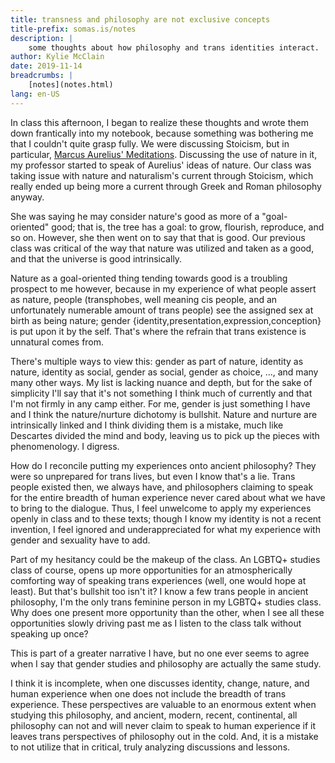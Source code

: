 ```yaml
---
title: transness and philosophy are not exclusive concepts
title-prefix: somas.is/notes
description: |
    some thoughts about how philosophy and trans identities interact.
author: Kylie McClain
date: 2019-11-14
breadcrumbs: |
    [notes](notes.html)
lang: en-US
---
```


In class this afternoon, I began to realize these thoughts and wrote
them down frantically into my notebook, because something was bothering
me that I couldn't quite grasp fully. We were discussing Stoicism, but
in particular, [Marcus Aurelius' Meditations](https://www.gutenberg.org/ebooks/2680). Discussing the use
of nature in it, my professor started to speak of Aurelius\' ideas of
nature. Our class was taking issue with nature and naturalism's current
through Stoicism, which really ended up being more a current through
Greek and Roman philosophy anyway.

She was saying he may consider nature's good as more of a
"goal-oriented" good; that is, the tree has a goal: to grow, flourish,
reproduce, and so on. However, she then went on to say that that is
good. Our previous class was critical of the way that nature was
utilized and taken as a good, and that the universe is good
intrinsically.

Nature as a goal-oriented thing tending towards good is a troubling
prospect to me however, because in my experience of what people assert
as nature, people (transphobes, well meaning cis people, and an
unfortunately numerable amount of trans people) see the assigned sex at
birth as being nature; gender
{identity,presentation,expression,conception} is put upon it by the
self. That's where the refrain that trans existence is unnatural comes
from.

There's multiple ways to view this: gender as part of nature, identity
as nature, identity as social, gender as social, gender as choice, ...​,
and many many other ways. My list is lacking nuance and depth, but for
the sake of simplicity I'll say that it's not something I think much of
currently and that I'm not firmly in any camp either. For me, gender is
just something I have and I think the nature/nurture dichotomy is
bullshit. Nature and nurture are intrinsically linked and I think
dividing them is a mistake, much like Descartes divided the mind and
body, leaving us to pick up the pieces with phenomenology. I digress.

How do I reconcile putting my experiences onto ancient philosophy? They
were so unprepared for trans lives, but even I know that's a lie. Trans
people existed then, we always have, and philosophers claiming to speak
for the entire breadth of human experience never cared about what we
have to bring to the dialogue. Thus, I feel unwelcome to apply my
experiences openly in class and to these texts; though I know my
identity is not a recent invention, I feel ignored and underappreciated
for what my experience with gender and sexuality have to add.

Part of my hesitancy could be the makeup of the class. An LGBTQ+ studies
class of course, opens up more opportunities for an atmospherically
comforting way of speaking trans experiences (well, one would hope at
least). But that's bullshit too isn't it? I know a few trans people in
ancient philosophy, I'm the only trans feminine person in my LGBTQ+
studies class. Why does one present more opportunity than the other,
when I see all these opportunities slowly driving past me as I listen to
the class talk without speaking up once?

This is part of a greater narrative I have, but no one ever seems to
agree when I say that gender studies and philosophy are actually the
same study.

I think it is incomplete, when one discusses identity, change, nature,
and human experience when one does not include the breadth of trans
experience. These perspectives are valuable to an enormous extent when
studying this philosophy, and ancient, modern, recent, continental, all
philosophy can not and will never claim to speak to human experience if
it leaves trans perspectives of philosophy out in the cold. And, it is a
mistake to not utilize that in critical, truly analyzing discussions and
lessons.
